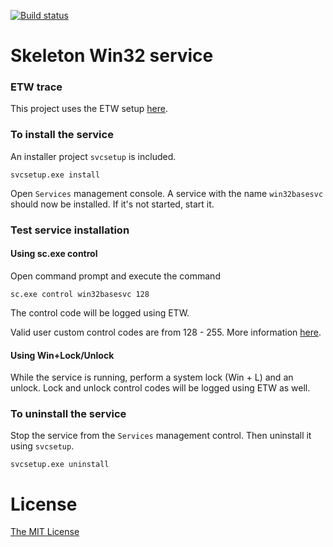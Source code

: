 [![Build status](https://ci.appveyor.com/api/projects/status/x7wf87vv04m8t6m9/branch/master?svg=true)](https://ci.appveyor.com/project/flowerinthenight/win32-base-service/branch/master)

# Skeleton Win32 service

### ETW trace

This project uses the ETW setup [here](https://github.com/flowerinthenight/win32-etw-manifest).

### To install the service

An installer project `svcsetup` is included.

```
svcsetup.exe install
```

Open `Services` management console. A service with the name `win32basesvc` should now be installed. If it's not started, start it.

### Test service installation

#### Using sc.exe control

Open command prompt and execute the command

```
sc.exe control win32basesvc 128
```

The control code will be logged using ETW.

Valid user custom control codes are from 128 - 255. More information [here](http://msdn.microsoft.com/en-us/library/windows/desktop/ms683241(v=vs.85).aspx).

#### Using Win+Lock/Unlock

While the service is running, perform a system lock (Win + L) and an unlock. Lock and unlock control codes will be logged using ETW as well.

### To uninstall the service

Stop the service from the `Services` management control. Then uninstall it using `svcsetup`.

```
svcsetup.exe uninstall
```

# License

[The MIT License](./LICENSE.md)
